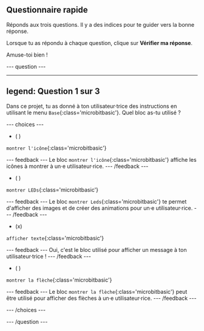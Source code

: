 ## Questionnaire rapide

Réponds aux trois questions. Il y a des indices pour te guider vers la bonne réponse.

Lorsque tu as répondu à chaque question, clique sur **Vérifier ma réponse**.

Amuse-toi bien !

\--- question ---

---

## legend: Question 1 sur 3

Dans ce projet, tu as donné à ton utilisateur·trice des instructions en utilisant le menu `Base`{:class='microbitbasic'}. Quel bloc as-tu utilisé ?

\--- choices ---

- ( )

`montrer l'icône`{:class='microbitbasic'}

\--- feedback ---
Le bloc `montrer l'icône`{:class='microbitbasic'} affiche les icônes à montrer à un·e utilisateur·rice.
\--- /feedback ---

- ( )

`montrer LEDs`{:class='microbitbasic'}

\--- feedback ---
Le bloc `montrer Leds`{:class='microbitbasic'} te permet d'afficher des images et de créer des animations pour un·e utilisateur·rice.
\--- /feedback ---

- (x)

`afficher texte`{:class='microbitbasic'}

\--- feedback ---
Oui, c'est le bloc utilisé pour afficher un message à ton utilisateur·trice !
\--- /feedback ---

- ( )

`montrer la flèche`{:class='microbitbasic'}

\--- feedback ---
Le bloc `montrer la flèche`{:class='microbitbasic'} peut être utilisé pour afficher des flèches à un·e utilisateur·rice.
\--- /feedback ---

\--- /choices ---

\--- /question ---
